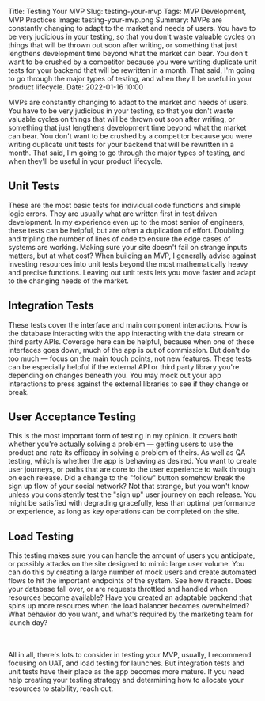 Title: Testing Your MVP
Slug: testing-your-mvp
Tags: MVP Development, MVP Practices
Image: testing-your-mvp.png
Summary: MVPs are constantly changing to adapt to the market and needs of users. You have to be very judicious in your testing, so that you don't waste valuable cycles on things that will be thrown out soon after writing, or something that just lengthens development time beyond what the market can bear. You don't want to be crushed by a competitor because you were writing duplicate unit tests for your backend that will be rewritten in a month. That said, I'm going to go through the major types of testing, and when they'll be useful in your product lifecycle.
Date: 2022-01-16 10:00

MVPs are constantly changing to adapt to the market and needs of users. You have to be very judicious in your testing, so that you don't waste valuable cycles on things that will be thrown out soon after writing, or something that just lengthens development time beyond what the market can bear. You don't want to be crushed by a competitor because you were writing duplicate unit tests for your backend that will be rewritten in a month. That said, I'm going to go through the major types of testing, and when they'll be useful in your product lifecycle.

## Unit Tests
These are the most basic tests for individual code functions and simple logic errors. They are usually what are written first in test driven development. In my experience even up to the most senior of engineers, these tests can be helpful, but are often a duplication of effort. Doubling and tripling the number of lines of code to ensure the edge cases of systems are working. Making sure your site doesn't fail on strange inputs matters, but at what cost? When building an MVP, I generally advise against investing resources into unit tests beyond the most mathematically heavy and precise functions. Leaving out unit tests lets you move faster and adapt to the changing needs of the market.

## Integration Tests
These tests cover the interface and main component interactions. How is the database interacting with the app interacting with the data stream or third party APIs. Coverage here can be helpful, because when one of these interfaces goes down, much of the app is out of commission. But don't do too much — focus on the main touch points, not new features. These tests can be especially helpful if the external API or third party library you're depending on changes beneath you. You may mock out your app interactions to press against the external libraries to see if they change or break.

## User Acceptance Testing
This is the most important form of testing in my opinion. It covers both whether you're actually solving a problem — getting users to use the product and rate its efficacy in solving a problem of theirs. As well as QA testing, which is whether the app is behaving as desired. You want to create user journeys, or paths that are core to the user experience to walk through on each release. Did a change to the "follow" button somehow break the sign up flow of your social network? Not that strange, but you won't know unless you consistently test the "sign up" user journey on each release. You might be satisfied with degrading gracefully, less than optimal performance or experience, as long as key operations can be completed on the site.

## Load Testing
This testing makes sure you can handle the amount of users you anticipate, or possibly attacks on the site designed to mimic large user volume. You can do this by creating a large number of mock users and create automated flows to hit the important endpoints of the system. See how it reacts. Does your database fall over, or are requests throttled and handled when resources become available? Have you created an adaptable backend that spins up more resources when the load balancer becomes overwhelmed? What behavior do you want, and what's required by the marketing team for launch day?

<br><br>
All in all, there's lots to consider in testing your MVP, usually, I recommend focusing on UAT, and load testing for launches. But integration tests and unit tests have their place as the app becomes more mature. If you need help creating your testing strategy and determining how to allocate your resources to stability, reach out.